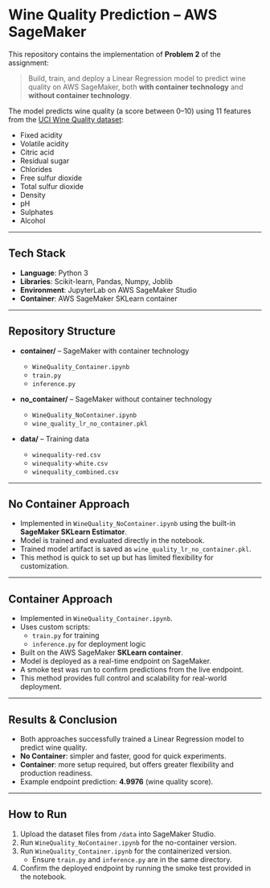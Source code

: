 # Wine Quality Prediction – AWS SageMaker

This repository contains the implementation of **Problem 2** of the assignment:  
> Build, train, and deploy a Linear Regression model to predict wine quality on AWS SageMaker, both **with container technology** and **without container technology**.

The model predicts wine quality (a score between 0–10) using 11 features from the [UCI Wine Quality dataset](https://archive.ics.uci.edu/ml/datasets/wine+quality):

- Fixed acidity  
- Volatile acidity  
- Citric acid  
- Residual sugar  
- Chlorides  
- Free sulfur dioxide  
- Total sulfur dioxide  
- Density  
- pH  
- Sulphates  
- Alcohol  

---

## Tech Stack
- **Language**: Python 3  
- **Libraries**: Scikit-learn, Pandas, Numpy, Joblib  
- **Environment**: JupyterLab on AWS SageMaker Studio  
- **Container**: AWS SageMaker SKLearn container  

---

## Repository Structure

- **container/** – SageMaker with container technology  
  - `WineQuality_Container.ipynb`  
  - `train.py`  
  - `inference.py`  

- **no_container/** – SageMaker without container technology  
  - `WineQuality_NoContainer.ipynb`  
  - `wine_quality_lr_no_container.pkl`  

- **data/** – Training data  
  - `winequality-red.csv`  
  - `winequality-white.csv`  
  - `winequality_combined.csv`  

---

## No Container Approach
- Implemented in `WineQuality_NoContainer.ipynb` using the built-in **SageMaker SKLearn Estimator**.  
- Model is trained and evaluated directly in the notebook.  
- Trained model artifact is saved as `wine_quality_lr_no_container.pkl`.  
- This method is quick to set up but has limited flexibility for customization.  

---

## Container Approach
- Implemented in `WineQuality_Container.ipynb`.  
- Uses custom scripts:  
  - `train.py` for training  
  - `inference.py` for deployment logic  
- Built on the AWS SageMaker **SKLearn container**.  
- Model is deployed as a real-time endpoint on SageMaker.  
- A smoke test was run to confirm predictions from the live endpoint.  
- This method provides full control and scalability for real-world deployment.  

---

## Results & Conclusion
- Both approaches successfully trained a Linear Regression model to predict wine quality.  
- **No Container**: simpler and faster, good for quick experiments.  
- **Container**: more setup required, but offers greater flexibility and production readiness.  
- Example endpoint prediction: **4.9976** (wine quality score).  

---

## How to Run
1. Upload the dataset files from `/data` into SageMaker Studio.  
2. Run `WineQuality_NoContainer.ipynb` for the no-container version.  
3. Run `WineQuality_Container.ipynb` for the containerized version.  
   - Ensure `train.py` and `inference.py` are in the same directory.  
4. Confirm the deployed endpoint by running the smoke test provided in the notebook.  
